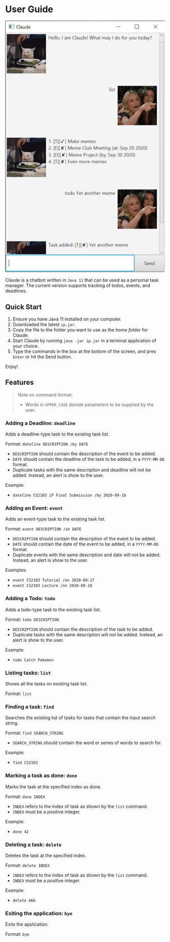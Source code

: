 # User Guide

![Claude Screenshot](./Ui.png)

Claude is a chatbot written in `Java 11` that can be used as a personal task manager. 
The current version supports tracking of todos, events, and deadlines. 

## Quick Start
1. Ensure you have Java 11 installed on your computer.
2. Downloaded the latest `ip.jar`.
3. Copy the file to the folder you want to use as the _home folder_ for Claude.
4. Start Claude by running `java -jar ip.jar` in a terminal application of your choice.
5. Type the commands in the box at the bottom of the screen, and pres `Enter` or hit the Send button.

Enjoy!

## Features 

> Note on command format:
> * Words in `UPPER_CASE` denote parameters to be supplied by the user.


### Adding a Deadline: `deadline`
Adds a deadline-type task to the existing task list.

Format: `dateline DESCRIPTION /by DATE`
* `DESCRIPTION` should contain the description of the event to be added.
* `DATE` should contain the deadline of the task to be added, in a `YYYY-MM-DD` format.
* Duplicate tasks with the same description and deadline will not be added. Instead, an alert is show to the user.

Example:
* `dateline CS2103 iP Final Submission /by 2020-09-18`


### Adding an Event: `event`
Adds an event-type task to the existing task list.

Format: `event DESCRIPTION /at DATE`
* `DESCRIPTION` should contain the description of the event to be added.
* `DATE` should contain the date of the event to be added, in a `YYYY-MM-DD` format.
* Duplicate events with the same description and date will not be added. Instead, an alert is show to the user.

Examples:
* `event CS2103 Tutorial /on 2020-09-17`
* `event CS2103 Lecture /on 2020-09-18`


### Adding a Todo: `todo`
Adds a todo-type task to the existing task list.

Format: `todo DESCRIPTION`
* `DESCRIPTION` should contain the description of the task to be added.
* Duplicate tasks with the same description will not be added. Instead, an alert is show to the user.

Example:
* `todo Catch Pokemon`


### Listing tasks: `list`
Shows all the tasks on existing task list.

Format: `list`


### Finding a task: `find`
Searches the existing list of tasks for tasks that contain the input search string.

Format: `find SEARCH_STRING`
* `SEARCH_STRING` should contain the word or series of words to search for.

Example:
* `find CS2103`


### Marking a task as done: `done`
Marks the task at the specified index as done.

Format: `done INDEX`
* `INDEX` refers to the index of task as shown by the `list` command.
* `INDEX` must be a positive integer.

Example:
* `done 42`


### Deleting a task: `delete`
Deletes the task at the specified index.

Format: `delete INDEX`
* `INDEX` refers to the index of task as shown by the `list` command.
* `INDEX` must be a positive integer.

Example:
* `delete 666`


### Exiting the application: `bye`
Exits the application.

Format: `bye`
